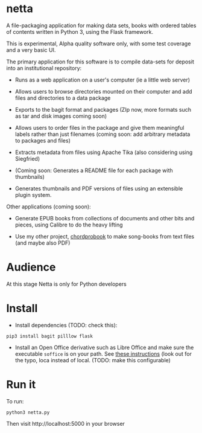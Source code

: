 # netta
A file-packaging application for making data sets, books with ordered
tables of contents written in Python 3, using the Flask framework.

This is experimental, Alpha quality software only, with some test
coverage and a very basic UI. 

The primary application for this software is to compile  data-sets for
deposit into an institutional repository:

*  Runs as a web application on a user's computer (ie a little web server)

*  Allows users to browse directories mounted on their computer and
add files and directories to a data package

*  Exports to the bagit format and packages (ZIp now, more formats
   such as tar and disk images coming soon)

*  Allows users to order files in the package and give them meaningful
   labels rather than just filenames (coming soon: add arbitrary
   metadata to packages and files)

*  Extracts metadata from files using Apache Tika (also considering
using Siegfried)

* (Coming soon: Generates a README file for each package with
thumbnails)

*  Generates thumbnails and PDF versions of files using an extensible
plugin system.

Other applications (coming soon):

* Generate EPUB books from collections of documents and other bits and
pieces, using Calibre to do the heavy lifting

*  Use my other project, [chordprobook] to make song-books from text
   files (and maybe also PDF)

# Audience

At this stage Netta is only for Python developers

# Install

*  Install dependencies (TODO: check this):

  ```pip3 install bagit pilllow flask```

*   Install an Open Office derivative such as Libre Office and make sure
the executable ```soffice``` is on your path. See [these instructions]
(look out for the typo, loca instead of local.  (TODO: make this
configurable)


# Run it

To run:

```python3 netta.py```

Then visit  http://localhost:5000 in your browser

[chordprobook]: https://github.com/ptsefton/chordprobook
[these instructions]: https://gist.github.com/psjinx/3ad78df6290b5ba931c1
